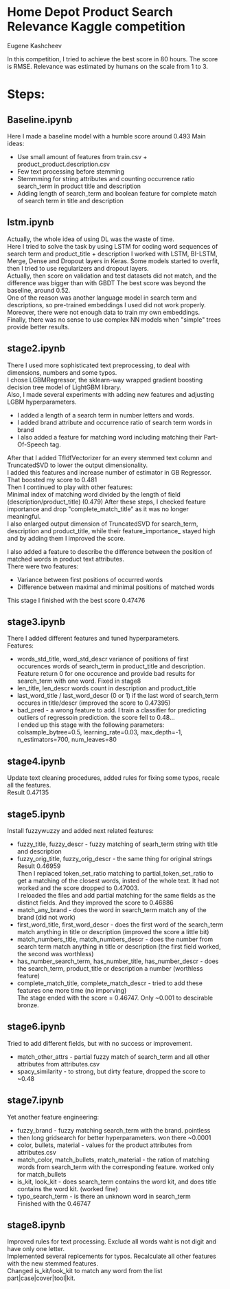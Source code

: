 # Home Depot Product Search Relevance Kaggle competition <br>
Eugene Kashcheev

In this competition, I tried to achieve the best score in 80 hours.
The score is RMSE. Relevance was estimated by humans on the scale from 1 to 3.


# Steps:
## Baseline.ipynb <br>
Here I made a baseline model with a humble score around 0.493
Main ideas:
  + Use small amount of features from train.csv + product_product.description.csv
  + Few text processing before stemming
  + Stemmming for string attributes and counting occurrence ratio search_term in product title and description
  + Adding length of search_term and boolean feature for complete match of search term in title and description


## lstm.ipynb <br>
Actually, the whole idea of using DL was the waste of time.<br>
Here I tried to solve the task by using LSTM for coding word sequences of search term and product_title + description
I worked with LSTM, BI-LSTM, Merge, Dense and Dropout layers in Keras. Some models started to overfit,
then I tried to use regularizers and dropout layers.<br>
Actually, then score on validation and test datasets did not match, and the difference was bigger than with GBDT
The best score was beyond the baseline, around 0.52.<br>
One of the reason was another language model in search term and descriptions, so pre-trained embeddings I used did not work properly.
Moreover, there were not enough data to train my own embeddings.<br>
Finally, there was no sense to use complex NN models when "simple" trees provide better results.<br>

## stage2.ipynb 
There I used more sophisticated text preprocessing, to deal with dimensions, numbers and some typos.<br>
I chose LGBMRegressor, the sklearn-way wrapped gradient boosting decision tree model of LightGBM library.  <br>
Also, I made several experiments with adding new features and adjusting LGBM hyperparameters.<br>
  + I added a length of a search term in number letters and words.
  + I added brand attribute and occurrence ratio of search term words in brand
  + I also added a feature for matching word including matching their Part-Of-Speech tag.<br>

After that I added TfIdfVectorizer for an every stemmed text column and TruncatedSVD to lower the output dimensionality.<br>
I added this features and increase number of estimator in GB Regressor.<br>
That boosted my score to 0.481<br>
Then I continued to play with other features:<br>
	Minimal index of matching word divided by the length of field (description/product_title) (0.479)
After these steps, I checked feature importance and drop "complete_match_title" as it was no longer meaningful.<br>
I also enlarged output dimension of TruncatedSVD for search_term, description and product_title,
while their feature_importance_ stayed high and by adding them I improved the score.<br>

I also added a feature to describe the difference between the position of matched words in product text attributes.<br>
There were two features:<br>
  * Variance between first positions of occurred words
  * Difference between maximal and minimal positions of matched words
  
This stage I finished with the best score 0.47476<br>

## stage3.ipynb
There I added different features and tuned hyperparameters.<br>
Features:<br>
  + words_std_title, word_std_descr variance of positions of first occurences words of search_term in product_title and description. Feature return 0 for one occurence and provide bad results for search_term with one word. Fixed in stage8
  + len_title, len_descr words count in description and product_title
  + last_word_title / last_word_descr (0 or 1) if the last word of search_term occures in title/descr (improved the score to 0.47395)
  + bad_pred - a wrong feature to add. I train a classifier for predicting outliers of regressoin prediction. the score fell to 0.48... <br>
I ended up this stage with the following parameters: colsample_bytree=0.5, learning_rate=0.03, max_depth=-1, n_estimators=700, num_leaves=80<br>

## stage4.ipynb
Update text cleaning procedures, added rules for fixing some typos, recalc all the features.<br>
Result 0.47135<br>

## stage5.ipynb
Install fuzzywuzzy and added next related features:
  + fuzzy_title, fuzzy_descr - fuzzy matching of searh_term string with title and description
  + fuzzy_orig_title, fuzzy_orig_descr - the same thing for original strings<br>
Result 0.46959 <br>
Then I replaced token_set_ratio matching to partial_token_set_ratio to get a matching of the closest words, insted of the whole text. It had not worked and the score dropped to 0.47003.<br>
I reloaded the files and add partial matching for the same fields as the distinct fields. And they improved the score to 0.46886<br>
  + match_any_brand - does the word in search_term match any of the brand (did not work)
  + first_word_title, first_word_descr - does the first word of the search_term match anything in title or description (improved the score a little bit)
  + match_numbers_title, match_numbers_descr - does the number from search term match anything in title or description (the first field worked, the second was worthless)
  + has_number_search_term, has_number_title, has_number_descr - does the search_term, product_title or description a number (worthless feature)
  + complete_match_title, complete_match_descr - tried to add these features one more time (no imporving)<br>
The stage ended with the score = 0.46747. Only ~0.001 to descirable bronze.<br>

## stage6.ipynb
Tried to add different fields, but with no success or improvement. 
  + match_other_attrs - partial fuzzy match of search_term and all other attributes from attributes.csv
  + spacy_similarity - to strong, but dirty feature, dropped the score to ~0.48<br>
  
## stage7.ipynb
Yet another feature engineering:
  + fuzzy_brand - fuzzy matching search_term with the brand. pointless
  + then long gridsearch for better hyperparameters. won there ~0.0001
  + color, bullets, material - values for the product attributes from attributes.csv 
  + match_color, match_bullets, match_material - the ration of matching words from search_term with the corresponding feature. worked only for match_bullets
  + is_kit, look_kit - does search_term contains the word kit, and does title contains the word kit. (worked fine)
  + typo_search_term - is there an unknown word in search_term<br>
Finished with the 0.46747<br>

## stage8.ipynb
Improved rules for text processing. Exclude all words waht is not digit and have only one letter.<br>
Implemented several replcements for typos. Recalculate all other features with the new stemmed features.<br>
Changed is_kit/look_kit to match any word from the list part|case|cover|tool|kit.<br>





